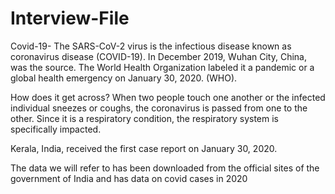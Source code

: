 # Interview-File

Covid-19-
The SARS-CoV-2 virus is the infectious disease known as coronavirus disease (COVID-19). In December 2019, Wuhan City, China, was the source. The World Health Organization labeled it a pandemic or a global health emergency on January 30, 2020. (WHO).


How does it get across?
When two people touch one another or the infected individual sneezes or coughs, the coronavirus is passed from one to the other. Since it is a respiratory condition, the respiratory system is specifically impacted.

Kerala, India, received the first case report on January 30, 2020.

The data we will refer to has been downloaded from the official sites of the government of India and has data on covid cases in 2020
